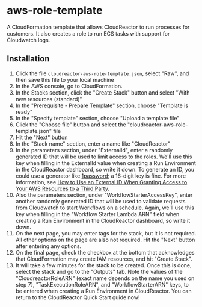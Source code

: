 # aws-role-template
A CloudFormation template that allows CloudReactor to run processes for customers.
It also creates a role to run ECS tasks with support for Cloudwatch logs.

## Installation

1. Click the file `cloudreactor-aws-role-template.json`, select "Raw", and then save this file to your local machine
1. In the AWS console, go to CloudFormation.
2. In the Stacks section, click the "Create Stack" button and select "With new resources (standard)"
3. In the "Prerequisite - Prepare Template" section, choose "Template is ready"
4. In the "Specify template" section, choose "Upload a template file"
5. Click the "Choose file" button and select the "cloudreactor-aws-role-template.json" file
6. Hit the "Next" button
7. In the "Stack name" section, enter a name like "CloudReactor"
8. In the parameters section, under "ExternalId", enter a randomly generated ID that will be used
to limit access to the roles. We'll use this key when filling in the ExternalId value when creating
a Run Environment in the CloudReactor dashboard, so write it down. To generate an ID, you could use a generator like [1password](https://1password.com/password-generator/); a 16-digit key is fine. For more information, see
[How to Use an External ID When Granting Access to Your AWS Resources to a Third Party](https://docs.aws.amazon.com/IAM/latest/UserGuide/id_roles_create_for-user_externalid.html).
9. Also the parameters section, under "WorkflowStarterAccessKey", enter another randomly generated ID that will be used
to validate requests from Cloudwatch to start Workflows on a schedule. Again, we'll use this key when filling in the 
"Workflow Starter Lambda ARN" field when creating a Run Environment in the CloudReactor dashboard, so write it down.
10. On the next page, you may enter tags for the stack, but it is not required.
All other options on the page are also not required. Hit the "Next" button
after entering any options.
11. On the final page, check the checkbox at the bottom that acknowledges
that CloudFormation may create IAM resources, and hit "Create Stack".
12. It will take a few minutes for the stack to be created. Once this is done, select the stack and go to the "Outputs" tab.
Note the values of the "CloudreactorRoleARN" (exact name depends on the name you used on step 7), "TaskExecutionRoleARN",
and "WorkflowStarterARN" keys, to be entered when creating a Run Environment
in CloudReactor. You can return to the CloudReactor Quick Start guide now!
